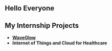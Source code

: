 ## Hello Everyone

## My Internship Projects
* [**WaveGlow**]()
* **Internet of Things and Cloud for Healthcare**
